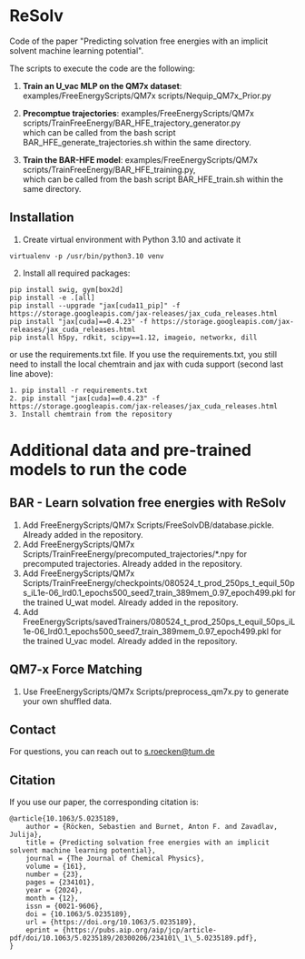 # ReSolv

Code of the paper "Predicting solvation free energies with an implicit solvent machine learning potential".

The scripts to execute the code are the following: 

1. **Train an U_vac MLP on the QM7x dataset**: examples/FreeEnergyScripts/QM7x scripts/Nequip_QM7x_Prior.py

2. **Precomptue trajectories**: examples/FreeEnergyScripts/QM7x scripts/TrainFreeEnergy/BAR_HFE_trajectory_generator.py \
   which can be called from the bash script BAR_HFE_generate_trajectories.sh within the same directory.

3. **Train the BAR-HFE model**: examples/FreeEnergyScripts/QM7x scripts/TrainFreeEnergy/BAR_HFE_training.py, \
   which can be called from the bash script BAR_HFE_train.sh within the same directory.

## Installation

1. Create virtual environment with Python 3.10 and activate it
```
virtualenv -p /usr/bin/python3.10 venv
```
2. Install all required packages: <br/>
```
pip install swig, gym[box2d]
pip install -e .[all]
pip install --upgrade "jax[cuda11_pip]" -f https://storage.googleapis.com/jax-releases/jax_cuda_releases.html
pip install "jax[cuda]==0.4.23" -f https://storage.googleapis.com/jax-releases/jax_cuda_releases.html
pip install h5py, rdkit, scipy==1.12, imageio, networkx, dill
```
or use the requirements.txt file. If you use the requirements.txt, you still need to install the local chemtrain and 
jax with cuda support (second last line above):
```
1. pip install -r requirements.txt
2. pip install "jax[cuda]==0.4.23" -f https://storage.googleapis.com/jax-releases/jax_cuda_releases.html
3. Install chemtrain from the repository
```


# Additional data and pre-trained models to run the code
## BAR - Learn solvation free energies with ReSolv
1. Add FreeEnergyScripts/QM7x Scripts/FreeSolvDB/database.pickle. Already added in the repository.
2. Add FreeEnergyScripts/QM7x Scripts/TrainFreeEnergy/precomputed_trajectories/*.npy for precomputed trajectories. 
   Already added in the repository.
3. Add FreeEnergyScripts/QM7x Scripts/TrainFreeEnergy/checkpoints/080524_t_prod_250ps_t_equil_50ps_iL1e-06_lrd0.1_epochs500_seed7_train_389mem_0.97_epoch499.pkl 
   for the trained U_wat model. Already added in the repository.
4. Add FreeEnergyScripts/savedTrainers/080524_t_prod_250ps_t_equil_50ps_iL1e-06_lrd0.1_epochs500_seed7_train_389mem_0.97_epoch499.pkl 
   for the trained U_vac model. Already added in the repository.

## QM7-x Force Matching
1. Use FreeEnergyScripts/QM7x Scripts/preprocess_qm7x.py to generate your own shuffled data. 

## Contact
For questions, you can reach out to s.roecken@tum.de
## Citation
If you use our paper, the corresponding citation is:
```
@article{10.1063/5.0235189,
    author = {Röcken, Sebastien and Burnet, Anton F. and Zavadlav, Julija},
    title = {Predicting solvation free energies with an implicit solvent machine learning potential},
    journal = {The Journal of Chemical Physics},
    volume = {161},
    number = {23},
    pages = {234101},
    year = {2024},
    month = {12},
    issn = {0021-9606},
    doi = {10.1063/5.0235189},
    url = {https://doi.org/10.1063/5.0235189},
    eprint = {https://pubs.aip.org/aip/jcp/article-pdf/doi/10.1063/5.0235189/20300206/234101\_1\_5.0235189.pdf},
}


```
